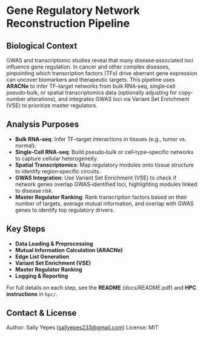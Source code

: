 # Gene Regulatory Network Reconstruction Pipeline

## Biological Context
GWAS and transcriptomic studies reveal that many disease‐associated loci influence gene regulation. In cancer and other complex diseases, pinpointing which transcription factors (TFs) drive aberrant gene expression can uncover biomarkers and therapeutic targets. This pipeline uses **ARACNe** to infer TF–target networks from bulk RNA‐seq, single‐cell pseudo‐bulk, or spatial transcriptomics data (optionally adjusting for copy‐number alterations), and integrates GWAS loci via Variant Set Enrichment (VSE) to prioritize master regulators.

## Analysis Purposes
- **Bulk RNA‐seq**: Infer TF–target interactions in tissues (e.g., tumor vs. normal).  
- **Single‐Cell RNA‐seq**: Build pseudo‐bulk or cell‐type–specific networks to capture cellular heterogeneity.  
- **Spatial Transcriptomics**: Map regulatory modules onto tissue structure to identify region‐specific circuits.  
- **GWAS Integration**: Use Variant Set Enrichment (VSE) to check if network genes overlap GWAS‐identified loci, highlighting modules linked to disease risk.  
- **Master Regulator Ranking**: Rank transcription factors based on their number of targets, average mutual information, and overlap with GWAS genes to identify top regulatory drivers.

## Key Steps
- **Data Loading & Preprocessing**  
- **Mutual Information Calculation (ARACNe)**  
- **Edge List Generation**  
- **Variant Set Enrichment (VSE)**  
- **Master Regulator Ranking**  
- **Logging & Reporting** 

For full details on each step, see the **README** (docs/README.pdf) and **HPC instructions** in `hpc/`.

## Contact & License
Author: Sally Yepes (sallyepes233@gmail.com)
License: MIT



